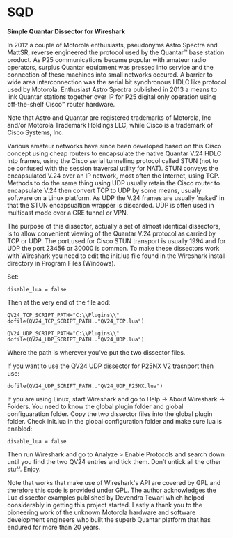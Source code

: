 # SQD
**Simple Quantar Dissector for Wireshark**

In 2012 a couple of Motorola enthusiasts, pseudonyms Astro Spectra and MattSR, reverse engineered the protocol used by the Quantar™ base station product. As P25 communications became popular with amateur radio operators, surplus Quantar equipment was pressed into service and the connection of these machines into small networks occured. A barrier to wide area interconnection was the serial bit synchronous HDLC like protocol used by Motorola. Enthusiast Astro Spectra published in 2013 a means to link Quantar stations together over IP for P25 digital only operation using off-the-shelf Cisco™ router hardware. 

Note that Astro and Quantar are registered trademarks of Motorola, Inc and/or Motorola Trademark Holdings LLC, while Cisco is a trademark of Cisco Systems, Inc.

Various amateur networks have since been developed based on this Cisco concept using cheap routers to encapsulate the native Quantar V.24 HDLC into frames, using the Cisco serial tunnelling protocol called STUN (not to be confused with the session traversal utility for NAT).  STUN conveys the encapsulated V.24 over an IP network, most often the Internet, using TCP.  Methods to do the same thing using UDP usually retain the Cisco router to encapsulate V.24 then convert TCP to UDP by some means, usually software on a Linux platform. As UDP the V.24 frames are usually 'naked' in that the STUN encapsualtion wrapper is discarded. UDP is often used in multicast mode over a GRE tunnel or VPN.

The purpose of this dissector, actually a set of almost identical dissectors, is to allow convenient viewing of the Quantar V.24 protocol as carried by TCP or UDP.  The port used for Cisco STUN transport is usually 1994 and for UDP the port 23456 or 30000 is common.  To make these dissectors work with Wireshark you need to edit the init.lua file found in the Wireshark install directory in Program Files (Windows).

Set:
```
disable_lua = false 
```  
Then at the very end of the file add:
```
QV24_TCP_SCRIPT_PATH="C:\\Plugins\\"
dofile(QV24_TCP_SCRIPT_PATH.."QV24_TCP.lua")

QV24_UDP_SCRIPT_PATH="C:\\Plugins\\"
dofile(QV24_UDP_SCRIPT_PATH.."QV24_UDP.lua")
```  

Where the path is wherever you’ve put the two dissector files.

If you want to use the QV24 UDP dissector for P25NX V2 trasnport then use:
```
dofile(QV24_UDP_SCRIPT_PATH.."QV24_UDP_P25NX.lua")
```

If you are using Linux, start Wireshark and go to Help -> About Wireshark -> Folders. You need to know the global plugin folder and global configuaration folder. Copy the two dissector files into the global plugin folder. Check init.lua in the global configuration folder and make sure lua is enabled: 
```
disable_lua = false
```
Then run Wireshark and go to Analyze > Enable Protocols and search down until you find the two QV24 entries and tick them.  Don’t untick all the other stuff. Enjoy.

Note that works that make use of Wireshark's API are covered by GPL and therefore this code is provided under GPL.
The author acknowledges the Lua dissector examples published by Devendra Tewari which helped considerably in getting this project started.  Lastly a thank you to the pioneering work of the unknown Motorola hardware and software development engineers who built the superb Quantar platform that has endured for more than 20 years.

